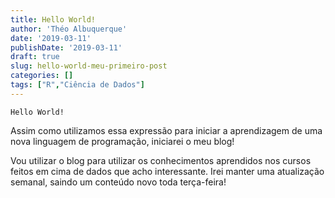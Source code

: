 ```yaml
---
title: Hello World!
author: 'Théo Albuquerque'
date: '2019-03-11'
publishDate: '2019-03-11'
draft: true
slug: hello-world-meu-primeiro-post
categories: []
tags: ["R","Ciência de Dados"]
---
```


`Hello World!`

<!--more-->

Assim como utilizamos essa expressão para iniciar a aprendizagem de uma nova linguagem de programação, iniciarei o meu blog!

Vou utilizar o blog para utilizar os conhecimentos aprendidos nos cursos feitos em cima de dados que acho interessante. Irei manter uma atualização semanal, saindo um conteúdo novo toda terça-feira!


